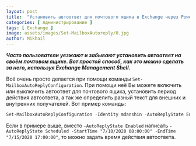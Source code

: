 ```yaml
---
layout: post
title:  "Установить автоответ для почтового ящика в Exchange через Powershell"
categories: [ Администрирование ]
tags: [ Exchange ]
image: assets/images/Set-MailboxAutoreply/0.jpg
author: Mikhail
---
```

***Часто пользователи уезжают и забывают установить автоответ на своём почтовом ящике. Вот простой способ, как это можно сделать за него, используя Exchange Management Shell.***

Всё очень просто делается при помощи команды `Set-MailboxAutoReplyConfiguration`. При помощи неё Вы можете включить или выключить автоответ для почтового ящика, установить период действия автоответа, а так же определить разный текст для внешних и внутренних получателей. Вот пример команды:

```powershell
Set-MailboxAutoReplyConfiguration -Identity mdanshin -AutoReplyState Enabled -InternalMessage "Автоответ для внутренних получателей" -ExternalMessage "Автоответ для внешних получателей"
```

Если в примере выше, вместо `-AutoReplyState Enabled` написать `-AutoReplyState Scheduled -StartTime "7/10/2020 08:00:00" -EndTime "7/15/2020 17:00:00"`, то можно задать время действия автоответа.
